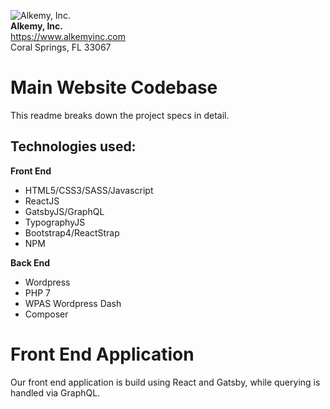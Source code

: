 ![Alkemy, Inc.](https://github.com/jferragut/alkemy/blob/master/src/assets/images/alkemy_logo.png)<br>
**Alkemy, Inc.**<br>
https://www.alkemyinc.com<br>
Coral Springs, FL 33067

# Main Website Codebase

This readme breaks down the project specs in detail.

## **Technologies used:**

**Front End**
 - HTML5/CSS3/SASS/Javascript
 - ReactJS
 - GatsbyJS/GraphQL
 - TypographyJS
 - Bootstrap4/ReactStrap
 - NPM

**Back End**
- Wordpress
- PHP 7
- WPAS Wordpress Dash
- Composer

# Front End Application

Our front end application is build using React and Gatsby, while querying is handled via GraphQL.
